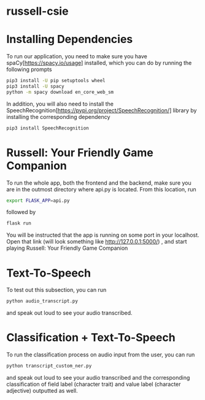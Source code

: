# russell-csie
# Installing Dependencies

To run our application, you need to make sure you have spaCy[https://spacy.io/usage] installed, which you can do by running the following prompts

  ```bash
pip3 install -U pip setuptools wheel
pip3 install -U spacy
python -m spacy download en_core_web_sm
```

In addition, you will also need to install the SpeechRecognition[https://pypi.org/project/SpeechRecognition/] library by installing the corresponding dependency

  ```bash
pip3 install SpeechRecognition
```

# Russell: Your Friendly Game Companion
  To run the whole app, both the frontend and the backend, make sure you are in the outmost directory where api.py is located. From this location, run
  
  ```bash
export FLASK_APP=api.py 
```
followed by
  ```bash
flask run
```
You will be instructed that the app is running on some port in your localhost. Open that link (will look something like http://127.0.0.1:5000/) , and start playing Russell: Your Friendly Game Companion



# Text-To-Speech
  To test out this subsection, you can run 
  
  ```bash
python audio_transcript.py
```

and speak out loud to see your audio transcribed.

# Classification + Text-To-Speech

 To run the classification process on audio input from the user, you can run 
  
  ```bash
python transcript_custom_ner.py
```

and speak out loud to see your audio transcribed and the corresponding classification of field label (character trait) and value label (character adjective) outputted as well.



